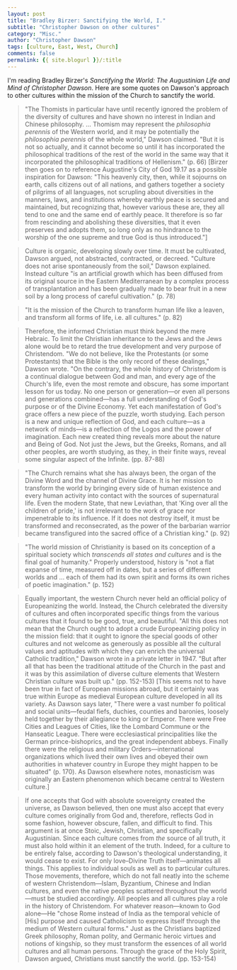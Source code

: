 ```yaml
---
layout: post
title: "Bradley Birzer: Sanctifying the World, I."
subtitle: "Christopher Dawson on other cultures"
category: "Misc."
author: "Christopher Dawson"
tags: [culture, East, West, Church]
comments: false
permalink: {{ site.blogurl }}/:title
---
```


I'm reading Bradley Birzer's *Sanctifying the World: The Augustinian Life and Mind of Christopher Dawson*. Here are some quotes on Dawson's approach to other cultures within the mission of the Church to sanctify the world.

> "The Thomists in particular have until recently ignored the problem of the diversity of cultures and have shown no interest in Indian and Chinese philosophy. ... Thomism may represent the *philosophia perennis* of the Western world, and it may be potentially the *philosophia perennis* of the whole world," Dawson claimed. "But it is not so actually, and it cannot become so until it has incorporated the philosophical traditions of the rest of the world in the same way that it incorporated the philosophical traditions of Hellenism." (p. 66) [Birzer then goes on to reference Augustine's City of God 19.17 as a possible inspiration for Dawson: "This heavenly city, then, while it sojourns on earth, calls citizens out of all nations, and gathers together a society of pilgrims of all languages, not scrupling about diversities in the manners, laws, and institutions whereby earthly peace is secured and maintained, but recognizing that, however various these are, they all tend to one and the same end of earthly peace.  It therefore is so far from rescinding and abolishing these diversities, that it even preserves and adopts them, so long only as no hindrance to the worship of the one supreme and true God is thus introduced."]

> Culture is organic, developing slowly over time. It must be cultivated, Dawson argued, not abstracted, contracted, or decreed. "Culture does not arise spontaneously from the soil," Dawson explained. Instead culture "is an artificial growth which has been diffused from its original source in the Eastern Mediterranean by a complex process of transplantation and has been gradually made to bear fruit in a new soil by a long process of careful cultivation." (p. 78)

> "It is the mission of the Church to transform human life like a leaven, and transform all forms of life, i.e. all cultures." (p. 82)

> Therefore, the informed Christian must think beyond the mere Hebraic. To limit the Christian inheritance to the Jews and the Jews alone would be to retard the true development and very purpose of Christendom. "We do not believe, like the Protestants (or some Protestants) that the Bible is the only record of these dealings," Dawson wrote. "On the contrary, the whole history of Christendom is a continual dialogue between God and man, and every age of the Church's life, even the most remote and obscure, has some important lesson for us today. No one person or generation—or even all persons and generations combined—has a full understanding of God's purpose or of the Divine Economy. Yet each manifestation of God's grace offers a new piece of the puzzle, worth studying. Each person is a new and unique reflection of God, and each culture—as a network of minds—is a reflection of the Logos and the power of imagination. Each new created thing reveals more about the nature and Being of God. Not just the Jews, but the Greeks, Romans, and all other peoples, are worth studying, as they, in their finite ways, reveal some singular aspect of the Infinite. (pp. 87-88)

> "The Church remains what she has always been, the organ of the Divine Word and the channel of Divine Grace. It is her mission to transform the world by bringing every side of human existence and every human activity into contact with the sources of supernatural life. Even the modern State, that new Leviathan, that 'King over all the children of pride,' is not irrelevant to the work of grace nor impenetrable to its influence. If it does not destroy itself, it must be transformed and reconsecrated, as the power of the barbarian warrior became transfigured into the sacred office of a Christian king." (p. 92)

> "The world mission of Christianity is based on its conception of a spiritual society which *transcends all states and cultures* and is the final goal of humanity." Properly understood, history is "not a flat expanse of time, measured off in dates, but a series of different worlds and ... each of them had its own spirit and forms its own riches of poetic imagination." (p. 152)

> Equally important, the western Church never held an official policy of Europeanizing the world. Instead, the Church celebrated the diversity of cultures and often incorporated specific things from the various cultures that it found to be good, true, and beautiful. "All this does not mean that the Church ought to adopt a crude Europeanizing policy in the mission field: that it ought to ignore the special goods of other cultures and not welcome as generously as possible all the cultural values and aptitudes with which they can enrich the universal Catholic tradition," Dawson wrote in a private letter in 1947. "But after all that has been the traditional attitude of the Church in the past and it was by this assimilation of diverse culture elements that Western Christian culture was built up." (pp. 152-153) [This seems not to have been true in fact of European missions abroad, but it certainly was true within Europe as medieval European culture developed in all its variety. As Dawson says later, "There were a vast number fo political and social units—feudal fiefs, duchies, counties and baronies, loosely held together by their allegiance to king or Emperor. There were Free Cities and Leagues of Cities, like the Lombard Commune or the Hanseatic League. There were ecclesiastical principalities like the German prince-bishoprics, and the great independent abbeys. Finally there were the religious and military Orders—international organizations which lived their own lives and obeyed their own authorities in whatever country in Europe they might happen to be situated" (p. 170). As Dawson elsewhere notes, monasticism was originally an Eastern phenomenon which became central to Western culture.]

> If one accepts that God with absolute sovereignty created the universe, as Dawson believed, then one must also accept that every culture comes originally from God and, therefore, reflects God in some fashion, however obscure, fallen, and difficult to find. This argument is at once Stoic, Jewish, Christian, and specifically Augustinian. Since each culture comes from *the* source of all truth, it must also hold within it an element of the truth. Indeed, for a culture to be entirely false, according to Dawson's theological understanding, it would cease to exist. For only love–Divine Truth itself—animates all things. This applies to individual souls as well as to particular cultures. Those movements, therefore, which do not fall neatly into the scheme of western Christendom—Islam, Byzantium, Chinese and Indian cultures, and even the native peoples scattered throughout the world—must be studied accordingly. All peoples and all cultures play a role in the history of Christendom. For whatever reason—known to God alone—He "chose Rome instead of India as the temporal vehicle of [His] purpose and caused Catholicism to express itself through the medium of Western cultural forms." Just as the Christians baptized Greek philosophy, Roman polity, and Germanic heroic virtues and notions of kingship, so they must transform the essences of all world cultures and all human persons. Through the grace of the Holy Spirit, Dawson argued, Christians must sanctify the world. (pp. 153-154)